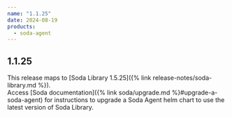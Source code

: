 ```yaml
---
name: "1.1.25"
date: 2024-08-19
products:
  - soda-agent
---
```

## 1.1.25

This release maps to [Soda Library 1.5.25]({% link release-notes/soda-library.md %}). <br />
Access [Soda documentation]({% link soda/upgrade.md %}#upgrade-a-soda-agent) for instructions to upgrade a Soda Agent helm chart to use the latest version of Soda Library.